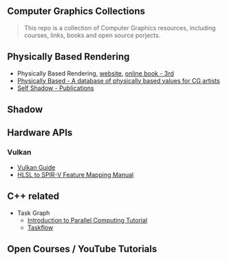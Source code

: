 Computer Graphics Collections
---

> This repo is a collection of Computer Graphics resources, including courses, links, books and open source porjects.


## Physically Based Rendering
* Physically Based Rendering, [website](https://pbrt.org/), [online book - 3rd](https://www.pbr-book.org/)
* [Physically Based - A database of physically based values for CG artists](https://physicallybased.info/)
* [Self Shadow - Publications](https://blog.selfshadow.com/publications/)


## Shadow

## Hardware APIs
### Vulkan
* [Vulkan Guide](https://github.com/KhronosGroup/Vulkan-Guide)
* [HLSL to SPIR-V Feature Mapping Manual](https://github.com/microsoft/DirectXShaderCompiler/blob/main/docs/SPIR-V.rst)

## C++ related

  * Task Graph
    * [Introduction to Parallel Computing Tutorial](https://hpc.llnl.gov/documentation/tutorials/introduction-parallel-computing-tutorial)
    * [Taskflow](https://taskflow.github.io/)




## Open Courses / YouTube Tutorials
